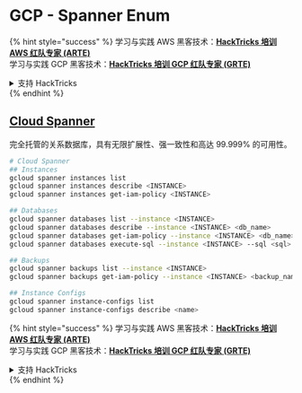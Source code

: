 # GCP - Spanner Enum

{% hint style="success" %}
学习与实践 AWS 黑客技术：<img src="../../../.gitbook/assets/image (1) (1) (1) (1).png" alt="" data-size="line">[**HackTricks 培训 AWS 红队专家 (ARTE)**](https://training.hacktricks.xyz/courses/arte)<img src="../../../.gitbook/assets/image (1) (1) (1) (1).png" alt="" data-size="line">\
学习与实践 GCP 黑客技术：<img src="../../../.gitbook/assets/image (2) (1).png" alt="" data-size="line">[**HackTricks 培训 GCP 红队专家 (GRTE)**<img src="../../../.gitbook/assets/image (2) (1).png" alt="" data-size="line">](https://training.hacktricks.xyz/courses/grte)

<details>

<summary>支持 HackTricks</summary>

* 查看 [**订阅计划**](https://github.com/sponsors/carlospolop)!
* **加入** 💬 [**Discord 群组**](https://discord.gg/hRep4RUj7f) 或 [**telegram 群组**](https://t.me/peass) 或 **在** **Twitter** 🐦 **上关注我们** [**@hacktricks\_live**](https://twitter.com/hacktricks_live)**.**
* **通过向** [**HackTricks**](https://github.com/carlospolop/hacktricks) 和 [**HackTricks Cloud**](https://github.com/carlospolop/hacktricks-cloud) github 仓库提交 PR 分享黑客技巧。

</details>
{% endhint %}

## [Cloud Spanner](https://cloud.google.com/sdk/gcloud/reference/spanner/)

完全托管的关系数据库，具有无限扩展性、强一致性和高达 99.999% 的可用性。
```bash
# Cloud Spanner
## Instances
gcloud spanner instances list
gcloud spanner instances describe <INSTANCE>
gcloud spanner instances get-iam-policy <INSTANCE>

## Databases
gcloud spanner databases list --instance <INSTANCE>
gcloud spanner databases describe --instance <INSTANCE> <db_name>
gcloud spanner databases get-iam-policy --instance <INSTANCE> <db_name>
gcloud spanner databases execute-sql --instance <INSTANCE> --sql <sql> <db_name>

## Backups
gcloud spanner backups list --instance <INSTANCE>
gcloud spanner backups get-iam-policy --instance <INSTANCE> <backup_name>

## Instance Configs
gcloud spanner instance-configs list
gcloud spanner instance-configs describe <name>
```
{% hint style="success" %}
学习与实践 AWS 黑客技术：<img src="../../../.gitbook/assets/image (1) (1) (1) (1).png" alt="" data-size="line">[**HackTricks 培训 AWS 红队专家 (ARTE)**](https://training.hacktricks.xyz/courses/arte)<img src="../../../.gitbook/assets/image (1) (1) (1) (1).png" alt="" data-size="line">\
学习与实践 GCP 黑客技术：<img src="../../../.gitbook/assets/image (2) (1).png" alt="" data-size="line">[**HackTricks 培训 GCP 红队专家 (GRTE)**<img src="../../../.gitbook/assets/image (2) (1).png" alt="" data-size="line">](https://training.hacktricks.xyz/courses/grte)

<details>

<summary>支持 HackTricks</summary>

* 查看 [**订阅计划**](https://github.com/sponsors/carlospolop)!
* **加入** 💬 [**Discord 群组**](https://discord.gg/hRep4RUj7f) 或 [**Telegram 群组**](https://t.me/peass) 或 **在** **Twitter** 🐦 **上关注我们** [**@hacktricks\_live**](https://twitter.com/hacktricks_live)**.**
* **通过向** [**HackTricks**](https://github.com/carlospolop/hacktricks) 和 [**HackTricks Cloud**](https://github.com/carlospolop/hacktricks-cloud) GitHub 仓库提交 PR 来分享黑客技巧。

</details>
{% endhint %}
